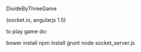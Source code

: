 DivideByThreeGame

(socket.io, angularjs 1.5)

to play game do:

bower install
npm install
grunt
node socket_server.js



